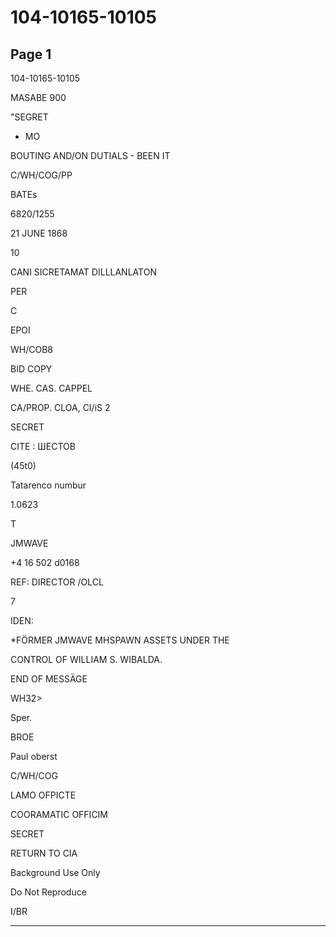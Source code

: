 # 104-10165-10105

## Page 1

104-10165-10105

MASABE 900

"SEGRET

- MO

BOUTING AND/ON DUTIALS - BEEN IT

C/WH/COG/PP

BATEs

6820/1255

21 JUNE 1868

10

CANI SICRETAMAT DILLLANLATON

PER

C

EPOI

WH/COB8

BID COPY

WHE. CAS. CAPPEL

CA/PROP. CLOA, CI/iS 2

SECRET

СІТЕ : ШЕСТОВ

(45t0)

Tatarenco numbur

1.0623

T

JMWAVE

+4 16 502 d0168

REF: DIRECTOR /OLCL

7

IDEN:

*FÖRMER JMWAVE MHSPAWN ASSETS UNDER THE

CONTROL OF WILLIAM S. WIBALDA.

END OF MESSÄGE

WH32>

Sper.

BROE

Paul oberst

C/WH/COG

LAMO OFPICTE

COORAMATIC OFFICIM

SECRET

RETURN TO CIA

Background Use Only

Do Not Reproduce

I/BR

---

